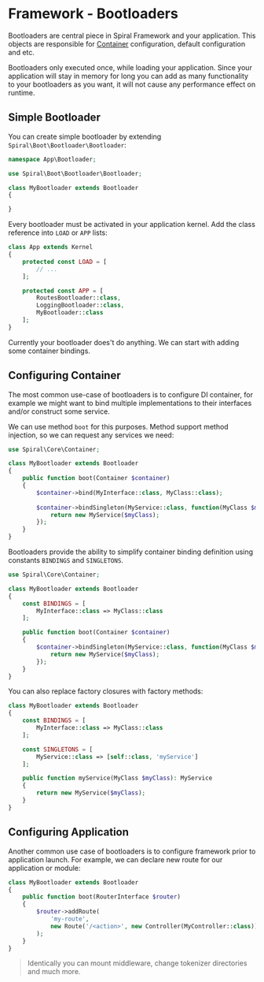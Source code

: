 # Framework - Bootloaders
Bootloaders are central piece in Spiral Framework and your application. This objects are responsible for [Container](/framework/container.md)
configuration, default configuration and etc.

Bootloaders only executed once, while loading your application. Since your application will stay in memory for long you can
add as many functionality to your bootloaders as you want, it will not cause any performance effect on runtime.

## Simple Bootloader
You can create simple bootloader by extending `Spiral\Boot\Bootloader\Bootloader`:

```php
namespace App\Bootloader;

use Spiral\Boot\Bootloader\Bootloader;

class MyBootloader extends Bootloader 
{

}
```

Every bootloader must be activated in your application kernel. Add the class reference into `LOAD` or `APP` lists:

```php
class App extends Kernel
{
    protected const LOAD = [
        // ...
    ];

    protected const APP = [
        RoutesBootloader::class,
        LoggingBootloader::class,
        MyBootloader::class
    ];
}
```

Currently your bootloader does't do anything. We can start with adding some container bindings.

## Configuring Container
The most common use-case of bootloaders is to configure DI container, for example we might want to bind multiple
implementations to their interfaces and/or construct some service.

We can use method `boot` for this purposes. Method support method injection, so we can request any services we need:

```php
use Spiral\Core\Container;

class MyBootloader extends Bootloader 
{
    public function boot(Container $container) 
    {
        $container->bind(MyInterface::class, MyClass::class);
        
        $container->bindSingleton(MyService::class, function(MyClass $myClass) {
            return new MyService($myClass); 
        });
    }
}
```

Bootloaders provide the ability to simplify container binding definition using constants `BINDINGS` and `SINGLETONS`. 

```php
use Spiral\Core\Container;

class MyBootloader extends Bootloader 
{
    const BINDINGS = [
        MyInterface::class => MyClass::class
    ];

    public function boot(Container $container) 
    {
        $container->bindSingleton(MyService::class, function(MyClass $myClass) {
            return new MyService($myClass); 
        });
    }
}
```

You can also replace factory closures with factory methods:

```php
class MyBootloader extends Bootloader 
{
    const BINDINGS = [
        MyInterface::class => MyClass::class
    ];

    const SINGLETONS = [
        MyService::class => [self::class, 'myService']
    ];

    public function myService(MyClass $myClass): MyService
    {
        return new MyService($myClass); 
    }
}
```

## Configuring Application
Another common use case of bootloaders is to configure framework prior to application launch. For example, we can declare
new route for our application or module:

```php
class MyBootloader extends Bootloader 
{
    public function boot(RouterInterface $router)
    {
        $router->addRoute(
            'my-route',
            new Route('/<action>', new Controller(MyController::class))
        );
    }
}
```

> Identically you can mount middleware, change tokenizer directories and much more.
